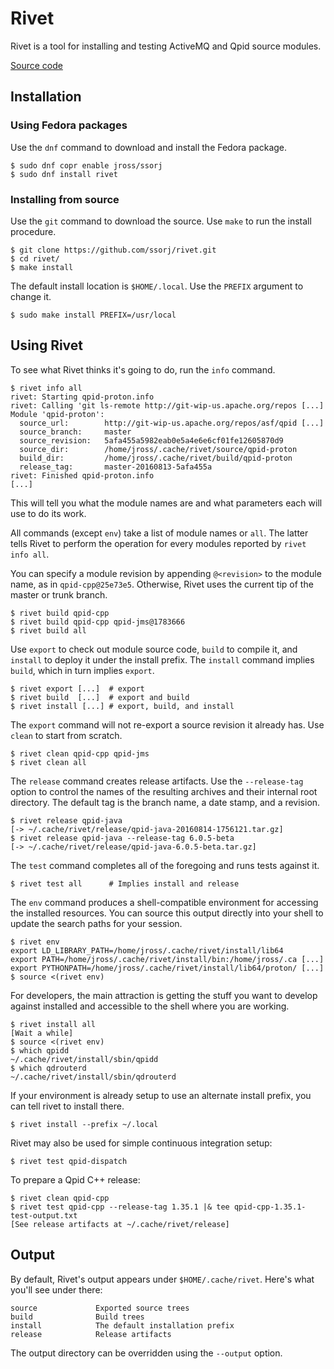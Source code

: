 # Rivet

Rivet is a tool for installing and testing ActiveMQ and Qpid source
modules.

[Source code](https://github.com/ssorj/rivet)

## Installation

### Using Fedora packages

Use the `dnf` command to download and install the Fedora package.

    $ sudo dnf copr enable jross/ssorj
    $ sudo dnf install rivet

### Installing from source

Use the `git` command to download the source.  Use `make` to run the
install procedure.

    $ git clone https://github.com/ssorj/rivet.git
    $ cd rivet/
    $ make install

The default install location is `$HOME/.local`. Use the `PREFIX`
argument to change it.

    $ sudo make install PREFIX=/usr/local

## Using Rivet

To see what Rivet thinks it's going to do, run the `info` command.

    $ rivet info all
    rivet: Starting qpid-proton.info
    rivet: Calling 'git ls-remote http://git-wip-us.apache.org/repos [...]
    Module 'qpid-proton':
      source_url:        http://git-wip-us.apache.org/repos/asf/qpid [...]
      source_branch:     master
      source_revision:   5afa455a5982eab0e5a4e6e6cf01fe12605870d9
      source_dir:        /home/jross/.cache/rivet/source/qpid-proton
      build_dir:         /home/jross/.cache/rivet/build/qpid-proton
      release_tag:       master-20160813-5afa455a
    rivet: Finished qpid-proton.info
    [...]

This will tell you what the module names are and what parameters each
will use to do its work.

All commands (except `env`) take a list of module names or `all`.  The
latter tells Rivet to perform the operation for every modules reported
by `rivet info all`.

You can specify a module revision by appending `@<revision>` to the
module name, as in `qpid-cpp@25e73e5`.  Otherwise, Rivet uses the
current tip of the master or trunk branch.

    $ rivet build qpid-cpp
    $ rivet build qpid-cpp qpid-jms@1783666
    $ rivet build all

Use `export` to check out module source code, `build` to compile it,
and `install` to deploy it under the install prefix.  The `install`
command implies `build`, which in turn implies `export`.

    $ rivet export [...]  # export
    $ rivet build  [...]  # export and build
    $ rivet install [...] # export, build, and install

The `export` command will not re-export a source revision it already
has.  Use `clean` to start from scratch.

    $ rivet clean qpid-cpp qpid-jms
    $ rivet clean all

The `release` command creates release artifacts.  Use the
`--release-tag` option to control the names of the resulting archives
and their internal root directory.  The default tag is the branch
name, a date stamp, and a revision.

    $ rivet release qpid-java
    [-> ~/.cache/rivet/release/qpid-java-20160814-1756121.tar.gz]
    $ rivet release qpid-java --release-tag 6.0.5-beta
    [-> ~/.cache/rivet/release/qpid-java-6.0.5-beta.tar.gz]

The `test` command completes all of the foregoing and runs tests
against it.

    $ rivet test all      # Implies install and release

The `env` command produces a shell-compatible environment for
accessing the installed resources.  You can source this output
directly into your shell to update the search paths for your session.

    $ rivet env
    export LD_LIBRARY_PATH=/home/jross/.cache/rivet/install/lib64
    export PATH=/home/jross/.cache/rivet/install/bin:/home/jross/.ca [...]
    export PYTHONPATH=/home/jross/.cache/rivet/install/lib64/proton/ [...]
    $ source <(rivet env)

For developers, the main attraction is getting the stuff you want to
develop against installed and accessible to the shell where you are
working.

    $ rivet install all
    [Wait a while]
    $ source <(rivet env)
    $ which qpidd
    ~/.cache/rivet/install/sbin/qpidd
    $ which qdrouterd
    ~/.cache/rivet/install/sbin/qdrouterd

If your environment is already setup to use an alternate install
prefix, you can tell rivet to install there.

    $ rivet install --prefix ~/.local

Rivet may also be used for simple continuous integration setup:

    $ rivet test qpid-dispatch

To prepare a Qpid C++ release:

    $ rivet clean qpid-cpp
    $ rivet test qpid-cpp --release-tag 1.35.1 |& tee qpid-cpp-1.35.1-test-output.txt
    [See release artifacts at ~/.cache/rivet/release]

## Output

By default, Rivet's output appears under `$HOME/.cache/rivet`.
Here's what you'll see under there:

    source             Exported source trees
    build              Build trees
    install            The default installation prefix
    release            Release artifacts

The output directory can be overridden using the `--output` option.
